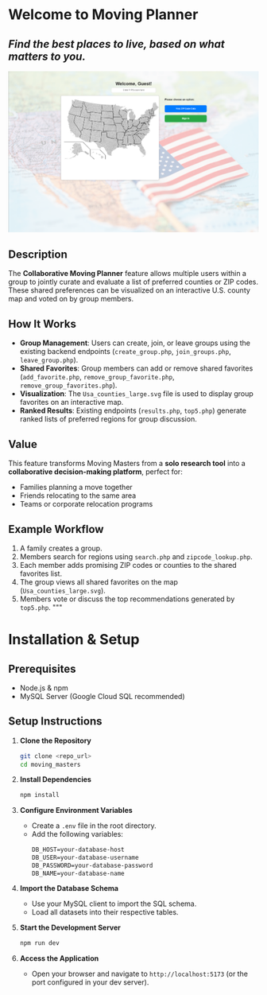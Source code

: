 # Welcome to Moving Planner 
## _Find the best places to live, based on what matters to you._

![Alt text](./doc/moving_master.png "Optional title")

## Description
The **Collaborative Moving Planner** feature allows multiple users within a group to jointly curate and evaluate a list of preferred counties or ZIP codes. These shared preferences can be visualized on an interactive U.S. county map and voted on by group members.

## How It Works
- **Group Management**: Users can create, join, or leave groups using the existing backend endpoints (`create_group.php`, `join_groups.php`, `leave_group.php`).
- **Shared Favorites**: Group members can add or remove shared favorites (`add_favorite.php`, `remove_group_favorite.php`, `remove_group_favorites.php`).
- **Visualization**: The `Usa_counties_large.svg` file is used to display group favorites on an interactive map.
- **Ranked Results**: Existing endpoints (`results.php`, `top5.php`) generate ranked lists of preferred regions for group discussion.

## Value
This feature transforms Moving Masters from a **solo research tool** into a **collaborative decision-making platform**, perfect for:
- Families planning a move together
- Friends relocating to the same area
- Teams or corporate relocation programs

## Example Workflow
1. A family creates a group.
2. Members search for regions using `search.php` and `zipcode_lookup.php`.
3. Each member adds promising ZIP codes or counties to the shared favorites list.
4. The group views all shared favorites on the map (`Usa_counties_large.svg`).
5. Members vote or discuss the top recommendations generated by `top5.php`.
"""

# Installation & Setup

## Prerequisites
- Node.js & npm
- MySQL Server (Google Cloud SQL recommended)

## Setup Instructions

1. **Clone the Repository**
   ```bash
   git clone <repo_url>
   cd moving_masters
   ```

2. **Install Dependencies**
   ```bash
   npm install
   ```

3. **Configure Environment Variables**
   - Create a `.env` file in the root directory.
   - Add the following variables:
     ```env
     DB_HOST=your-database-host
     DB_USER=your-database-username
     DB_PASSWORD=your-database-password
     DB_NAME=your-database-name
     ```

4. **Import the Database Schema**
   - Use your MySQL client to import the SQL schema.
   - Load all datasets into their respective tables.

5. **Start the Development Server**
   ```bash
   npm run dev
   ```

6. **Access the Application**
   - Open your browser and navigate to `http://localhost:5173` (or the port configured in your dev server).
